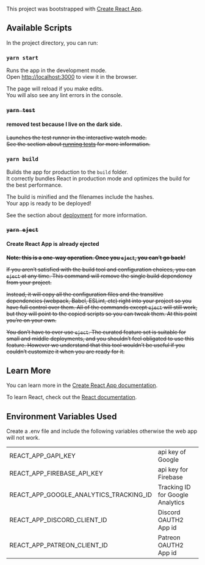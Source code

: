 This project was bootstrapped with [Create React App](https://github.com/facebook/create-react-app).

## Available Scripts

In the project directory, you can run:

### `yarn start`

Runs the app in the development mode.<br />
Open [http://localhost:3000](http://localhost:3000) to view it in the browser.

The page will reload if you make edits.<br />
You will also see any lint errors in the console.

### ~~`yarn test`~~

#### removed test because I live on the dark side.

~~Launches the test runner in the interactive watch mode.<br />~~
~~See the section about [running tests](https://facebook.github.io/create-react-app/docs/running-tests) for more information.~~

### `yarn build`

Builds the app for production to the `build` folder.<br />
It correctly bundles React in production mode and optimizes the build for the best performance.

The build is minified and the filenames include the hashes.<br />
Your app is ready to be deployed!

See the section about [deployment](https://facebook.github.io/create-react-app/docs/deployment) for more information.

### ~~`yarn eject`~~

#### Create React App is already ejected

~~**Note: this is a one-way operation. Once you `eject`, you can’t go back!**~~

~~If you aren’t satisfied with the build tool and configuration choices, you can `eject` at any time. This command will remove the single build dependency from your project.~~

~~Instead, it will copy all the configuration files and the transitive dependencies (webpack, Babel, ESLint, etc) right into your project so you have full control over them. All of the commands except `eject` will still work, but they will point to the copied scripts so you can tweak them. At this point you’re on your own.~~

~~You don’t have to ever use `eject`. The curated feature set is suitable for small and middle deployments, and you shouldn’t feel obligated to use this feature. However we understand that this tool wouldn’t be useful if you couldn’t customize it when you are ready for it.~~

## Learn More

You can learn more in the [Create React App documentation](https://facebook.github.io/create-react-app/docs/getting-started).

To learn React, check out the [React documentation](https://reactjs.org/).

## Environment Variables Used

Create a .env file and include the following variables otherwise the web app will not work.

<table>
    <tbody>
        <tr>
            <td>REACT_APP_GAPI_KEY</td>
            <td>api key of Google</td>
        </tr>
        <tr>
            <td>REACT_APP_FIREBASE_API_KEY</td>
            <td>api key for Firebase</td>
        </tr>
        <tr>
            <td>REACT_APP_GOOGLE_ANALYTICS_TRACKING_ID</td>
            <td>Tracking ID for Google Analytics</td>
        </tr>
        <tr>
            <td>REACT_APP_DISCORD_CLIENT_ID</td>
            <td>Discord OAUTH2 App id</td>
        </tr>
        <tr>
            <td>REACT_APP_PATREON_CLIENT_ID</td>
            <td>Patreon OAUTH2 App id</td>
        </tr>
    </tbody>
</table>
